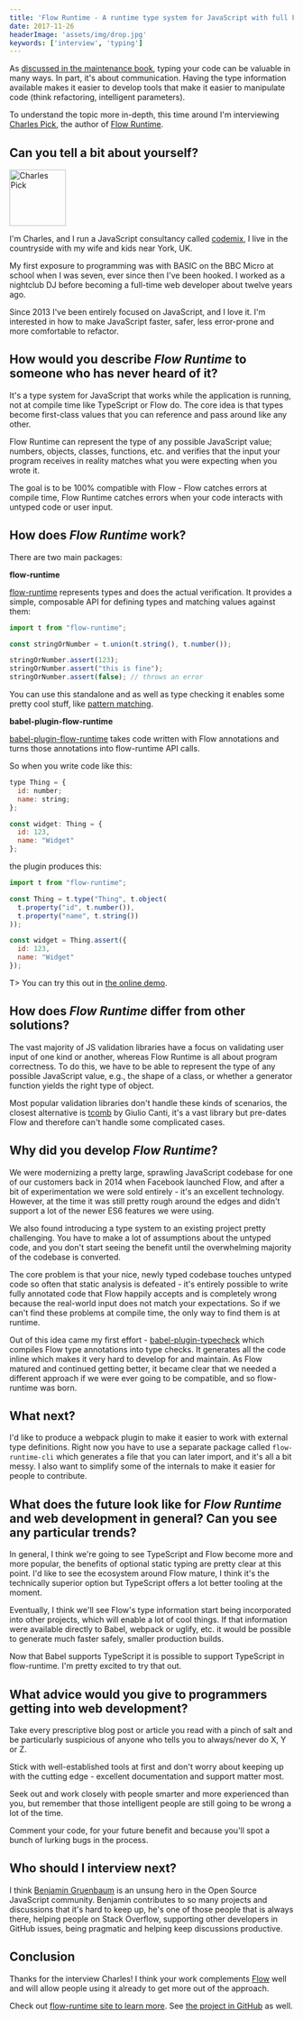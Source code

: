 ```yaml
---
title: 'Flow Runtime - A runtime type system for JavaScript with full Flow compatibility - Interview with Charles Pick'
date: 2017-11-26
headerImage: 'assets/img/drop.jpg'
keywords: ['interview', 'typing']
---
```


As [discussed in the maintenance book](/maintenance/code-quality/typing/), typing your code can be valuable in many ways. In part, it's about communication. Having the type information available makes it easier to develop tools that make it easier to manipulate code (think refactoring, intelligent parameters).

To understand the topic more in-depth, this time around I'm interviewing [Charles Pick](https://twitter.com/codemixers), the author of [Flow Runtime](https://github.com/codemix/flow-runtime).

## Can you tell a bit about yourself?

<p>
<span class="author">
  <img src="https://www.gravatar.com/avatar/7f6a5e0c29577f724ad28bea4c577139?s=200" alt="Charles Pick" class="author" width="100" height="100" />
</span>

I'm Charles, and I run a JavaScript consultancy called [codemix](https://codemix.com), I live in the countryside with my wife and kids near York, UK.
</p>

My first exposure to programming was with BASIC on the BBC Micro at school when I was seven, ever since then I've been hooked. I worked as a nightclub DJ before becoming a full-time web developer about twelve years ago.

Since 2013 I've been entirely focused on JavaScript, and I love it. I'm interested in how to make JavaScript faster, safer, less error-prone and more comfortable to refactor.

## How would you describe *Flow Runtime* to someone who has never heard of it?

It's a type system for JavaScript that works while the application is running, not at compile time like TypeScript or Flow do. The core idea is that types become first-class values that you can reference and pass around like any other.

Flow Runtime can represent the type of any possible JavaScript value; numbers, objects, classes, functions, etc. and verifies that the input your program receives in reality matches what you were expecting when you wrote it.

The goal is to be 100% compatible with Flow - Flow catches errors at compile time, Flow Runtime catches errors when your code interacts with untyped code or user input.

## How does *Flow Runtime* work?

There are two main packages:

**flow-runtime**

[flow-runtime](https://www.npmjs.com/package/flow-runtime) represents types and does the actual verification. It provides a simple, composable API for defining types and matching values against them:

```javascript
import t from "flow-runtime";

const stringOrNumber = t.union(t.string(), t.number());

stringOrNumber.assert(123);
stringOrNumber.assert("this is fine");
stringOrNumber.assert(false); // throws an error
```

You can use this standalone and as well as type checking it enables some pretty cool stuff, like [pattern matching](https://codemix.github.io/flow-runtime/#/docs/pattern-matching).

**babel-plugin-flow-runtime**

[babel-plugin-flow-runtime](https://www.npmjs.com/package/babel-plugin-flow-runtime) takes code written with Flow annotations and turns those annotations into flow-runtime API calls.

So when you write code like this:

```javascript
type Thing = {
  id: number;
  name: string;
};

const widget: Thing = {
  id: 123,
  name: "Widget"
};
```

the plugin produces this:

```javascript
import t from "flow-runtime";

const Thing = t.type("Thing", t.object(
  t.property("id", t.number()),
  t.property("name", t.string())
));

const widget = Thing.assert({
  id: 123,
  name: "Widget"
});
```

T> You can try this out in [the online demo](https://codemix.github.io/flow-runtime/#/try).

## How does *Flow Runtime* differ from other solutions?

The vast majority of JS validation libraries have a focus on validating user input of one kind or another, whereas Flow Runtime is all about program correctness. To do this, we have to be able to represent the type of any possible JavaScript value, e.g., the shape of a class, or whether a generator function yields the right type of object.

Most popular validation libraries don't handle these kinds of scenarios, the closest alternative is [tcomb](https://github.com/gcanti/tcomb) by Giulio Canti, it's a vast library but pre-dates Flow and therefore can't handle some complicated cases.

## Why did you develop *Flow Runtime*?

We were modernizing a pretty large, sprawling JavaScript codebase for one of our customers back in 2014 when Facebook launched Flow, and after a bit of experimentation we were sold entirely - it's an excellent technology. However, at the time it was still pretty rough around the edges and didn't support a lot of the newer ES6 features we were using.

We also found introducing a type system to an existing project pretty challenging. You have to make a lot of assumptions about the untyped code, and you don't start seeing the benefit until the overwhelming majority of the codebase is converted.

The core problem is that your nice, newly typed codebase touches untyped code so often that static analysis is defeated - it's entirely possible to write fully annotated code that Flow happily accepts and is completely wrong because the real-world input does not match your expectations. So if we can't find these problems at compile time, the only way to find them is at runtime.

Out of this idea came my first effort - [babel-plugin-typecheck](https://github.comc/codemix/babel-plugin-typecheck) which compiles Flow type annotations into type checks. It generates all the code inline which makes it very hard to develop for and maintain. As Flow matured and continued getting better, it became clear that we needed a different approach if we were ever going to be compatible, and so flow-runtime was born.

## What next?

I'd like to produce a webpack plugin to make it easier to work with external type definitions. Right now you have to use a separate package called `flow-runtime-cli` which generates a file that you can later import, and it's all a bit messy. I also want to simplify some of the internals to make it easier for people to contribute.

## What does the future look like for *Flow Runtime* and web development in general? Can you see any particular trends?

In general, I think we're going to see TypeScript and Flow become more and more popular, the benefits of optional static typing are pretty clear at this point. I'd like to see the ecosystem around Flow mature, I think it's the technically superior option but TypeScript offers a lot better tooling at the moment.

Eventually, I think we'll see Flow's type information start being incorporated into other projects, which will enable a lot of cool things. If that information were available directly to Babel, webpack or uglify, etc. it would be possible to generate much faster safely, smaller production builds.

Now that Babel supports TypeScript it is possible to support TypeScript in flow-runtime. I'm pretty excited to try that out.

## What advice would you give to programmers getting into web development?

Take every prescriptive blog post or article you read with a pinch of salt and be particularly suspicious of anyone who tells you to always/never do X, Y or Z.

Stick with well-established tools at first and don't worry about keeping up with the cutting edge - excellent documentation and support matter most.

Seek out and work closely with people smarter and more experienced than you, but remember that those intelligent people are still going to be wrong a lot of the time.

Comment your code, for your future benefit and because you'll spot a bunch of lurking bugs in the process.

## Who should I interview next?

I think [Benjamin Gruenbaum](https://github.com/benjamingr) is an unsung hero in the Open Source JavaScript community. Benjamin contributes to so many projects and discussions that it's hard to keep up, he's one of those people that is always there, helping people on Stack Overflow, supporting other developers in GitHub issues, being pragmatic and helping keep discussions productive.

## Conclusion

Thanks for the interview Charles! I think your work complements [Flow](https://flow.org/) well and will allow people using it already to get more out of the approach.

Check out [flow-runtime site to learn more](https://codemix.github.io/flow-runtime/). See [the project in GitHub](https://github.com/codemix/flow-runtime) as well.
